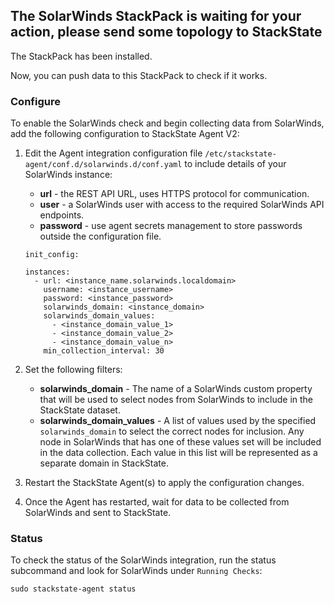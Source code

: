 ## The SolarWinds StackPack is waiting for your action, please send some topology to StackState

The StackPack has been installed.

Now, you can push data to this StackPack to check if it works.

### Configure

To enable the SolarWinds check and begin collecting data from SolarWinds, add the following configuration to StackState Agent V2:

1.  Edit the Agent integration configuration file `/etc/stackstate-agent/conf.d/solarwinds.d/conf.yaml` to include details of your SolarWinds instance:
    * **url** - the REST API URL, uses HTTPS protocol for communication.
    * **user** - a SolarWinds user with access to the required SolarWinds API endpoints.
    * **password** - use agent secrets management to store passwords outside the configuration file.

    ```text
    init_config:

    instances:
      - url: <instance_name.solarwinds.localdomain>
        username: <instance_username>
        password: <instance_password>
        solarwinds_domain: <instance_domain>
        solarwinds_domain_values:
          - <instance_domain_value_1>
          - <instance_domain_value_2>
          - <instance_domain_value_n>
        min_collection_interval: 30
     ```
2. Set the following filters:
    - **solarwinds_domain** - The name of a SolarWinds custom property that will be used to select nodes from SolarWinds to include in the StackState dataset.
    - **solarwinds_domain_values** - A list of values used by the specified `solarwinds_domain` to select the correct nodes for inclusion. Any node in SolarWinds that has one of these values set will be included in the data collection. Each value in this list will be represented as a separate domain in StackState.
3. Restart the StackState Agent(s) to apply the configuration changes.
4. Once the Agent has restarted, wait for data to be collected from SolarWinds and sent to StackState.

### Status

To check the status of the SolarWinds integration, run the status subcommand and look for SolarWinds under `Running Checks`:

```text
sudo stackstate-agent status
```